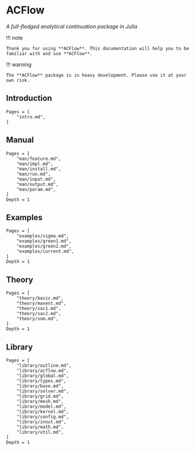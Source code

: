 # ACFlow

*A full-fledged analytical continuation package in Julia*

!!! note

    Thank you for using **ACFlow**. This documentation will help you to be familiar with and use **ACFlow**.

!!! warning

    The **ACFlow** package is in heavy development. Please use it at your own risk.

## Introduction

```@contents
Pages = [
    "intro.md",
]
```

## Manual

```@contents
Pages = [
    "man/feature.md",
    "man/impl.md",
    "man/install.md",
    "man/run.md",
    "man/input.md",
    "man/output.md",
    "man/param.md",
]
Depth = 1
```

## Examples

```@contents
Pages = [
    "examples/sigma.md",
    "examples/green1.md",
    "examples/green2.md",
    "examples/current.md",
]
Depth = 1
```

## Theory

```@contents
Pages = [
    "theory/basic.md",
    "theory/maxent.md",
    "theory/sac1.md",
    "theory/sac2.md",
    "theory/som.md",
]
Depth = 1
```

## Library

```@contents
Pages = [
    "library/outline.md",
    "library/acflow.md",
    "library/global.md",
    "library/types.md",
    "library/base.md",
    "library/solver.md",
    "library/grid.md",
    "library/mesh.md",
    "library/model.md",
    "library/kernel.md",
    "library/config.md",
    "library/inout.md",
    "library/math.md",
    "library/util.md",    
]
Depth = 1
```
